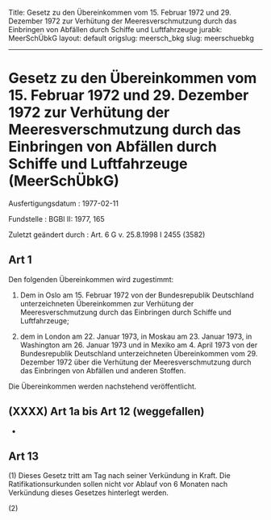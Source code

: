 Title: Gesetz zu den Übereinkommen vom 15. Februar 1972 und 29. Dezember 1972 zur
  Verhütung der Meeresverschmutzung durch das Einbringen von Abfällen durch Schiffe
  und Luftfahrzeuge
jurabk: MeerSchÜbkG
layout: default
origslug: meersch_bkg
slug: meerschuebkg

---

# Gesetz zu den Übereinkommen vom 15. Februar 1972 und 29. Dezember 1972 zur Verhütung der Meeresverschmutzung durch das Einbringen von Abfällen durch Schiffe und Luftfahrzeuge (MeerSchÜbkG)

Ausfertigungsdatum
:   1977-02-11

Fundstelle
:   BGBl II: 1977, 165

Zuletzt geändert durch
:   Art. 6 G v. 25.8.1998 I 2455 (3582)


## Art 1

Den folgenden Übereinkommen wird zugestimmt:

1.  Dem in Oslo am 15. Februar 1972 von der Bundesrepublik Deutschland
    unterzeichneten Übereinkommen zur Verhütung der Meeresverschmutzung
    durch das Einbringen durch Schiffe und Luftfahrzeuge;


2.  dem in London am 22. Januar 1973, in Moskau am 23. Januar 1973, in
    Washington am 26. Januar 1973 und in Mexiko am 4. April 1973 von der
    Bundesrepublik Deutschland unterzeichneten Übereinkommen vom 29.
    Dezember 1972 über die Verhütung der Meeresverschmutzung durch das
    Einbringen von Abfällen und anderen Stoffen.



Die Übereinkommen werden nachstehend veröffentlicht.


## (XXXX) Art 1a bis Art 12 (weggefallen)

-


## Art 13

(1) Dieses Gesetz tritt am Tag nach seiner Verkündung in Kraft. Die
Ratifikationsurkunden sollen nicht vor Ablauf von 6 Monaten nach
Verkündung dieses Gesetzes hinterlegt werden.

(2)

